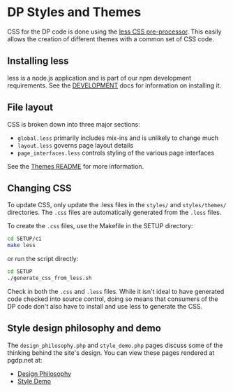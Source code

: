 # DP Styles and Themes

CSS for the DP code is done using the [less CSS pre-processor](http://lesscss.org/).
This easily allows the creation of different themes with a common set of CSS
code.

## Installing less
less is a node.js application and is part of our npm development requirements.
See the [DEVELOPMENT](../SETUP/DEVELOPMENT.md) docs for information on installing
it.

## File layout
CSS is broken down into three major sections:
* `global.less` primarily includes mix-ins and is unlikely to change much
* `layout.less` governs page layout details
* `page_interfaces.less` controls styling of the various page interfaces

See the [Themes README](themes/README.md) for more information.

## Changing CSS
To update CSS, only update the .less files in the `styles/` and `styles/themes/`
directories. The `.css` files are automatically generated from the `.less` files.

To create the `.css` files, use the Makefile in the SETUP directory:
```bash
cd SETUP/ci
make less
```

or run the script directly:
```bash
cd SETUP
./generate_css_from_less.sh
```

Check in both the `.css` and `.less` files. While it isn't ideal to have generated
code checked into source control, doing so means that consumers of the DP code
don't also have to install and use less to generate the CSS.

## Style design philosophy and demo
The `design_philosophy.php` and `style_demo.php` pages discuss some of the
thinking behind the site's design. You can view these pages rendered at pgdp.net
at:

* [Design Philosophy](https://www.pgdp.net/c/styles/design_philosophy.php)
* [Style Demo](https://www.pgdp.net/c/styles/style_demo.php)
